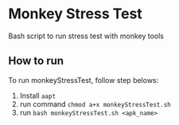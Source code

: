 # Monkey Stress Test

Bash script to run stress test with monkey tools

## How to run

To run monkeyStressTest, follow step belows:

1. Install `aapt`
2. run command `chmod a+x monkeyStressTest.sh`
3. run `bash monkeyStressTest.sh <apk_name>`

